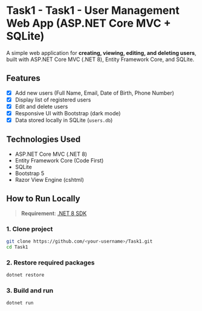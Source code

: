 # Task1 - Task1 - User Management Web App (ASP.NET Core MVC + SQLite)

A simple web application for **creating, viewing, editing, and deleting users**, built with ASP.NET Core MVC (.NET 8), Entity Framework Core, and SQLite.

## Features

- [x] Add new users (Full Name, Email, Date of Birth, Phone Number)
- [x] Display list of registered users
- [x] Edit and delete users
- [x] Responsive UI with Bootstrap (dark mode)
- [x] Data stored locally in SQLite (`users.db`)

## Technologies Used

- ASP.NET Core MVC (.NET 8)
- Entity Framework Core (Code First)
- SQLite
- Bootstrap 5
- Razor View Engine (cshtml)

## How to Run Locally

> **Requirement**: [.NET 8 SDK](https://dotnet.microsoft.com/download)

### 1. Clone project

```bash
git clone https://github.com/<your-username>/Task1.git
cd Task1
```

### 2. Restore required packages

```bash
dotnet restore
```

### 3. Build and run

```bash
dotnet run
```